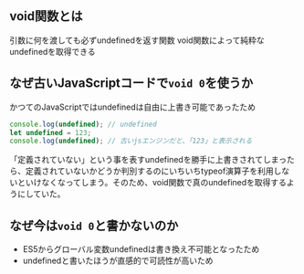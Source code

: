 ## void関数とは

引数に何を渡しても必ずundefinedを返す関数
void関数によって純粋なundefinedを取得できる

## なぜ古いJavaScriptコードで`void 0`を使うか

かつてのJavaScriptではundefinedは自由に上書き可能であったため

```js
console.log(undefined); // undefined
let undefined = 123;
console.log(undefined); // 古いjsエンジンだと、「123」と表示される
```

「定義されていない」という事を表すundefinedを勝手に上書きされてしまったら、定義されていないかどうか判別するのにいちいちtypeof演算子を利用しないといけなくなってしまう。そのため、void関数で真のundefinedを取得するようにしていた。

## なぜ今は`void 0`と書かないのか

- ES5からグローバル変数undefinedは書き換え不可能となったため
- undefinedと書いたほうが直感的で可読性が高いため

